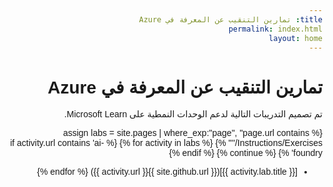 ```yaml
---
title: تمارين التنقيب عن المعرفة في Azure
permalink: index.html
layout: home
---
```


<style>
  body {
    direction: rtl;
    text-align: right;
    font-family: Arial, sans-serif; /* Ensure Arabic fonts are supported */
  }

  h1, h2, h3, h4, h5, h6 {
    text-align: right;
  }

  p {
    text-align: right;
  }
</style>
# تمارين التنقيب عن المعرفة في Azure

تم تصميم التدريبات التالية لدعم الوحدات النمطية على Microsoft Learn.

 {% assign labs = site.pages | where_exp:"page", "page.url contains '/Instructions/Exercises'" %} {% for activity in labs  %} {% if activity.url contains 'ai-foundry' %} {% continue %} {% endif %}
- [{{ activity.lab.title }}]({{ site.github.url }}{{ activity.url }}) {% endfor %}
